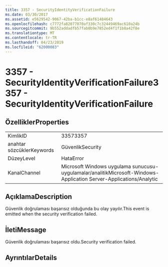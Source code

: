 ```yaml
---
title: 3357 - SecurityIdentityVerificationFailure
ms.date: 03/30/2017
ms.assetid: e5629542-9067-42ba-b1cc-e8af61484643
ms.openlocfilehash: c7772fa82077070af330c7c32449469ac610a24b
ms.sourcegitcommit: 9b552addadfb57fab0b9e7852ed4f1f1b8a42f8e
ms.translationtype: MT
ms.contentlocale: tr-TR
ms.lasthandoff: 04/23/2019
ms.locfileid: "62000083"
---
```

# <a name="3357---securityidentityverificationfailure"></a><span data-ttu-id="30f9c-102">3357 - SecurityIdentityVerificationFailure</span><span class="sxs-lookup"><span data-stu-id="30f9c-102">3357 - SecurityIdentityVerificationFailure</span></span>
## <a name="properties"></a><span data-ttu-id="30f9c-103">Özellikler</span><span class="sxs-lookup"><span data-stu-id="30f9c-103">Properties</span></span>  
  
|||  
|-|-|  
|<span data-ttu-id="30f9c-104">Kimlik</span><span class="sxs-lookup"><span data-stu-id="30f9c-104">ID</span></span>|<span data-ttu-id="30f9c-105">3357</span><span class="sxs-lookup"><span data-stu-id="30f9c-105">3357</span></span>|  
|<span data-ttu-id="30f9c-106">anahtar sözcükler</span><span class="sxs-lookup"><span data-stu-id="30f9c-106">Keywords</span></span>|<span data-ttu-id="30f9c-107">Güvenlik</span><span class="sxs-lookup"><span data-stu-id="30f9c-107">Security</span></span>|  
|<span data-ttu-id="30f9c-108">Düzey</span><span class="sxs-lookup"><span data-stu-id="30f9c-108">Level</span></span>|<span data-ttu-id="30f9c-109">Hata</span><span class="sxs-lookup"><span data-stu-id="30f9c-109">Error</span></span>|  
|<span data-ttu-id="30f9c-110">Kanal</span><span class="sxs-lookup"><span data-stu-id="30f9c-110">Channel</span></span>|<span data-ttu-id="30f9c-111">Microsoft Windows uygulama sunucusu-uygulamalar/analitik</span><span class="sxs-lookup"><span data-stu-id="30f9c-111">Microsoft-Windows-Application Server-Applications/Analytic</span></span>|  
  
## <a name="description"></a><span data-ttu-id="30f9c-112">Açıklama</span><span class="sxs-lookup"><span data-stu-id="30f9c-112">Description</span></span>  
 <span data-ttu-id="30f9c-113">Güvenlik doğrulaması başarısız olduğunda bu olay yayılır.</span><span class="sxs-lookup"><span data-stu-id="30f9c-113">This event is emitted when the security verification failed.</span></span>  
  
## <a name="message"></a><span data-ttu-id="30f9c-114">İleti</span><span class="sxs-lookup"><span data-stu-id="30f9c-114">Message</span></span>  
 <span data-ttu-id="30f9c-115">Güvenlik doğrulaması başarısız oldu.</span><span class="sxs-lookup"><span data-stu-id="30f9c-115">Security verification failed.</span></span>  
  
## <a name="details"></a><span data-ttu-id="30f9c-116">Ayrıntılar</span><span class="sxs-lookup"><span data-stu-id="30f9c-116">Details</span></span>
